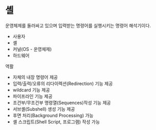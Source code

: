 # 셸

운영체제를 둘러싸고 있으며 입력받는 명령어를 실행시키는 명령어 해석기이다.

- 사용자
- 셸
- 커널(OS - 운영체제)
- 하드웨어

역활
- 자체의 내장 명령어 제공
- 입력/출력/오류의 리다이렉션(Redirection) 기능 제공
- wildcard 기능 제공
- 파이프라인 기능 제공
- 조건부/무조건부 명령열(Sequences)작성 기능 제공
- 서브셸(Subshell) 생성 기능 제공
- 후면 처리(Background Processing) 가능
- 셸 스크립트(Shell Script, 프로그램) 작성 가능
